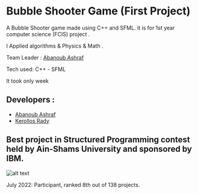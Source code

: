 # Bubble Shooter Game (First Project)

A Bubble Shooter game made using C++ and SFML. it is for 1st year computer science (FCIS) project .

I Applied  algorithms & Physics & Math .

 Team Leader : [Abanoub Ashraf](https://github.com/abanoubashraf686) 
 
 Tech used: C++ - SFML

 It took only week
 
## Developers : 

- [Abanoub Ashraf](https://github.com/abanoubashraf686)
- [Kerollos Rady](https://github.com/KerollosRady)

## Best project in Structured Programming contest held by Ain-Shams University and sponsored by IBM.

![alt text](https://github.com/abanoubashraf686/Bubble-Shooter-game/blob/main/Awards.jpg)

July 2022: Participant, ranked 8th out of 138 projects.

